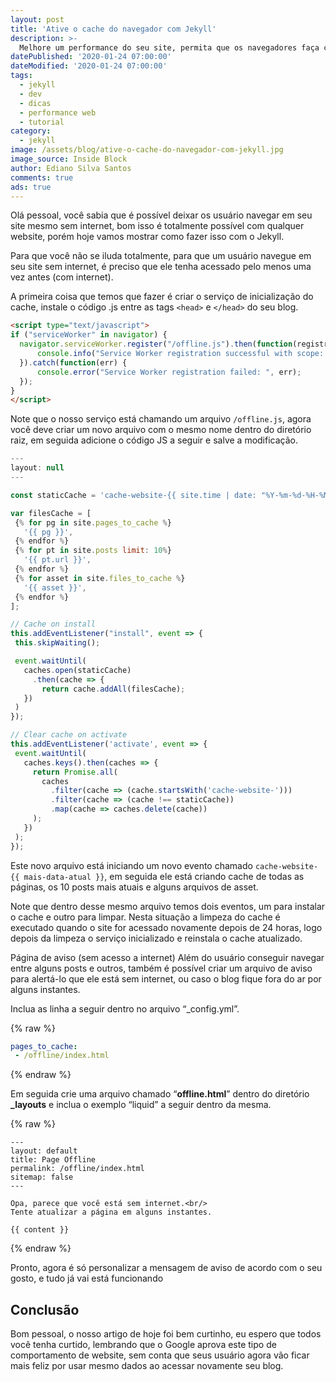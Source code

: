 ```yaml
---
layout: post
title: 'Ative o cache do navegador com Jekyll'
description: >-
  Melhore um performance do seu site, permita que os navegadores faça cache e que os usuário consumir menos dados.
datePublished: '2020-01-24 07:00:00'
dateModified: '2020-01-24 07:00:00'
tags:
  - jekyll
  - dev
  - dicas
  - performance web
  - tutorial
category:
  - jekyll
image: /assets/blog/ative-o-cache-do-navegador-com-jekyll.jpg
image_source: Inside Block
author: Ediano Silva Santos
comments: true
ads: true
---
```


Olá pessoal, você sabia que é possível deixar os usuário navegar em seu site mesmo sem internet, bom isso é totalmente possível com qualquer website, porém hoje vamos mostrar como fazer isso com o Jekyll.

Para que você não se iluda totalmente, para que um usuário navegue em seu site sem internet, é preciso que ele tenha acessado pelo menos uma vez antes (com internet).

A primeira coisa que temos que fazer é criar o serviço de inicialização do cache, instale o código .js entre as tags `<head>` e `</head>` do seu blog.

```html
<script type="text/javascript">
if ("serviceWorker" in navigator) {
  navigator.serviceWorker.register("/offline.js").then(function(registration) {
      console.info("Service Worker registration successful with scope: ", registration.scope);
  }).catch(function(err) {
      console.error("Service Worker registration failed: ", err);
  });
}
</script>
```

Note que o nosso serviço está chamando um arquivo `/offline.js`, agora você deve criar um novo arquivo com o mesmo nome dentro do diretório raiz, em seguida adicione o código JS a seguir e salve a modificação.

```js
---
layout: null
---

const staticCache = 'cache-website-{{ site.time | date: "%Y-%m-%d-%H-%M" }}';

var filesCache = [
 {% for pg in site.pages_to_cache %}
   '{{ pg }}',
 {% endfor %}
 {% for pt in site.posts limit: 10%}
   '{{ pt.url }}',
 {% endfor %}
 {% for asset in site.files_to_cache %}
   '{{ asset }}',
 {% endfor %}
];

// Cache on install
this.addEventListener("install", event => {
 this.skipWaiting();

 event.waitUntil(
   caches.open(staticCache)
     .then(cache => {
       return cache.addAll(filesCache);
   })
 )
});

// Clear cache on activate
this.addEventListener('activate', event => {
 event.waitUntil(
   caches.keys().then(caches => {
     return Promise.all(
       caches
         .filter(cache => (cache.startsWith('cache-website-')))
         .filter(cache => (cache !== staticCache))
         .map(cache => caches.delete(cache))
     );
   })
 );
});
```

Este novo arquivo está iniciando um novo evento chamado `cache-website-{{ mais-data-atual }}`, em seguida ele está criando cache de todas as páginas, os 10 posts mais atuais e alguns arquivos de asset.

Note que dentro desse mesmo arquivo temos dois eventos, um para instalar o cache e outro para limpar. Nesta situação a limpeza do cache é executado quando o site for acessado novamente depois de 24 horas, logo depois da limpeza o serviço inicializado e reinstala o cache atualizado.

Página de aviso (sem acesso a internet)
Além do usuário conseguir navegar entre alguns posts e outros, também é possível criar um arquivo de aviso para alertá-lo que ele está sem internet, ou caso o blog fique fora do ar por alguns instantes.

Inclua as linha a seguir dentro no arquivo “_config.yml”.

{% raw %}
```yml
pages_to_cache:
 - /offline/index.html
``` 
{% endraw %}

Em seguida crie uma arquivo chamado “**offline.html**” dentro do diretório **_layouts** e inclua o exemplo “liquid” a seguir dentro da mesma.

{% raw %}
```liquid
---
layout: default
title: Page Offline
permalink: /offline/index.html
sitemap: false
---

Opa, parece que você está sem internet.<br/>
Tente atualizar a página em alguns instantes.

{{ content }}
```
{% endraw %}

Pronto, agora é só personalizar a mensagem de aviso de acordo com o seu gosto, e tudo já vai está funcionando

## Conclusão
Bom pessoal, o nosso artigo de hoje foi bem curtinho, eu espero que todos você tenha curtido, lembrando que o Google aprova este tipo de comportamento de website, sem conta que seus usuário agora vão ficar mais feliz por usar mesmo dados ao acessar novamente seu blog.